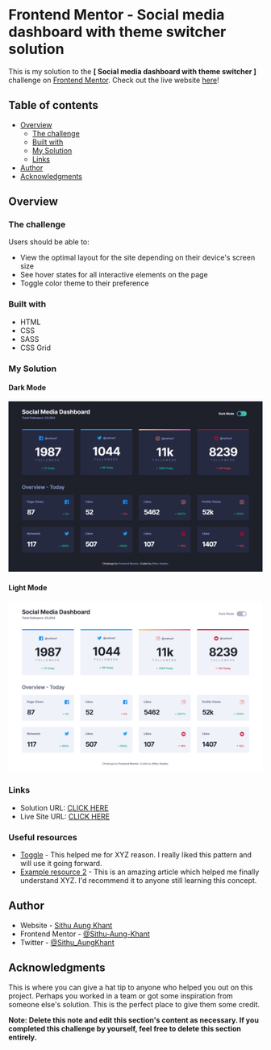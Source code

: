 # Frontend Mentor - Social media dashboard with theme switcher solution

This is my solution to the **[ Social media dashboard with theme switcher ]** challenge on [ Frontend Mentor](https://www.frontendmentor.io/challenges/social-media-dashboard-with-theme-switcher-6oY8ozp_H).
Check out the live website [here]()!

## Table of contents

- [Overview](#overview)
  - [The challenge](#the-challenge)
  - [Built with](#built-with)
  - [My Solution](#my-solution)
  - [Links](#links)
- [Author](#author)
- [Acknowledgments](#acknowledgments)

## Overview

### The challenge

Users should be able to:

- View the optimal layout for the site depending on their device's screen size
- See hover states for all interactive elements on the page
- Toggle color theme to their preference

### Built with

- HTML
- CSS
- SASS
- CSS Grid

### My Solution

#### Dark Mode

![](./images/Dark%20Mode.png)

#### Light Mode

![](./images/Light%20Mode.png)

### Links

- Solution URL: [CLICK HERE](https://www.frontendmentor.io/solutions/3columnpreviewcardcompoentwithbootstrap5--782RHEsl4)
- Live Site URL: [CLICK HERE](https://3-column-preview-card-by-sithu-thedev.netlify.app/)

### Useful resources

- [Toggle](https://codepen.io/SaraSoueidan/pen/jpBbrq/?editors=1100) - This helped me for XYZ reason. I really liked this pattern and will use it going forward.
- [Example resource 2](https://www.example.com) - This is an amazing article which helped me finally understand XYZ. I'd recommend it to anyone still learning this concept.

## Author

- Website - [Sithu Aung Khant](https://www.your-site.com)
- Frontend Mentor - [@Sithu-Aung-Khant](https://www.frontendmentor.io/profile/Sithu-Aung-Khant)
- Twitter - [@Sithu_AungKhant](https://twitter.com/Sithu_AungKhant)

## Acknowledgments

This is where you can give a hat tip to anyone who helped you out on this project. Perhaps you worked in a team or got some inspiration from someone else's solution. This is the perfect place to give them some credit.

**Note: Delete this note and edit this section's content as necessary. If you completed this challenge by yourself, feel free to delete this section entirely.**
